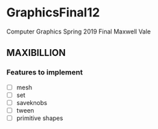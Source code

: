 # GraphicsFinal12
Computer Graphics Spring 2019 Final
Maxwell Vale

## MAXIBILLION

### Features to implement
- [ ] mesh
- [ ] set
- [ ] saveknobs
- [ ] tween
- [ ] primitive shapes
